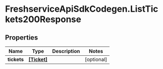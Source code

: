 # FreshserviceApiSdkCodegen.ListTickets200Response

## Properties

| Name        | Type                      | Description | Notes      |
| ----------- | ------------------------- | ----------- | ---------- |
| **tickets** | [**[Ticket]**](Ticket.md) |             | [optional] |
